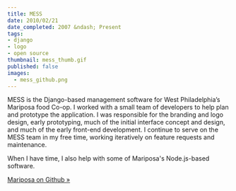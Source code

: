 ```yaml
---
title: MESS
date: 2010/02/21
date_completed: 2007 &ndash; Present
tags:
- django
- logo
- open source
thumbnail: mess_thumb.gif
published: false
images:
  - mess_github.png
---
```


MESS is the Django-based management software for West Philadelphia’s Mariposa food Co-op. I worked with a small team of developers to help plan and prototype the application. I was responsible for the branding and logo design, early prototyping, much of the initial interface concept and design, and much of the early front-end development. I continue to serve on the MESS team in my free time, working iteratively on feature requests and maintenance.

When I have time, I also help with some of Mariposa's Node.js-based software.

[Mariposa on Github &raquo;](https://github.com/mariposacoop)
